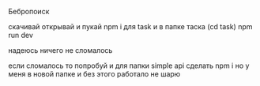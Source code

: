 Бебропоиск

скачивай открывай и пукай npm i для task и в папке таска (cd task) npm run dev

надеюсь ничего не сломалось 

если сломалось то попробуй и для папки simple api сделать npm i но у меня в новой папке и без этого работало не шарю 
